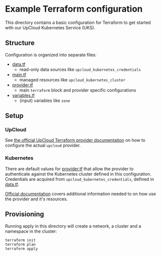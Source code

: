 # Example Terraform configuration

This directory contains a basic configuration for Terraform to get started with our UpCloud Kubernetes Service (UKS).

## Structure

Configuration is organized into separate files:

- [data.tf](data.tf)
    - read-only data sources like `upcloud_kubernetes_credentials` 
- [main.tf](main.tf)
    - managed resources like `upcloud_kubernetes_cluster` 
- [provider.tf](provider.tf)
    - main `terraform` block and provider specific configurations 
- [variables.tf](variables.tf)
    - (input) variables like `zone`

## Setup

### UpCloud
See [the official UpCloud Terraform provider documentation](https://registry.terraform.io/providers/UpCloudLtd/upcloud/latest/docs) on how to configure the actual `upcloud` provider.

### Kubernetes
There are default values for [provider.tf](provider.tf) that allow the provider to authenticate against the Kubernetes cluster defined in this configuration. Credentials are acquired from `upcloud_kubernetes_credentials`, defined in [data.tf](data.tf).

[Official documentation](https://registry.terraform.io/providers/hashicorp/kubernetes/latest/docs) covers additional information needed to on how use the provider and it's resources.

## Provisioning

Running apply in this directory will create a network, a cluster and a namespace in the cluster:

```shell
terraform init
terraform plan
terraform apply
```